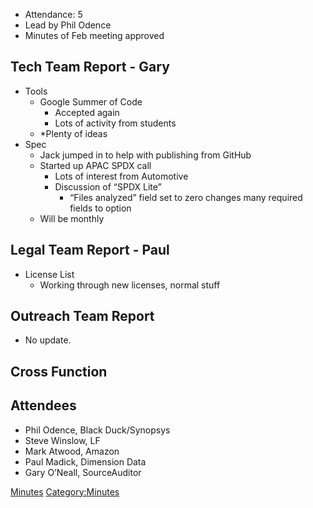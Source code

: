   - Attendance: 5
  - Lead by Phil Odence
  - Minutes of Feb meeting approved

## Tech Team Report - Gary

  - Tools
      - Google Summer of Code
          - Accepted again
          - Lots of activity from students
      - \*Plenty of ideas
  - Spec
      - Jack jumped in to help with publishing from GitHub
      - Started up APAC SPDX call
          - Lots of interest from Automotive
          - Discussion of “SPDX Lite”
              - “Files analyzed” field set to zero changes many required
                fields to option
      - Will be monthly

## Legal Team Report - Paul

  - License List
      - Working through new licenses, normal stuff

## Outreach Team Report

  - No update.

## Cross Function

## Attendees

  - Phil Odence, Black Duck/Synopsys
  - Steve Winslow, LF
  - Mark Atwood, Amazon
  - Paul Madick, Dimension Data
  - Gary O’Neall, SourceAuditor

[Minutes](Category:General "wikilink")
[Category:Minutes](Category:Minutes "wikilink")
